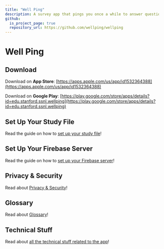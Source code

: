 ```yaml
---
title: "Well Ping"
description: A survey app that pings you once a while to answer questions!
github:
  is_project_page: true
  repository_url: https://github.com/wellping/wellping
---
```


# Well Ping

## Download

Download on **App Store**: [https://apps.apple.com/us/app/id1532364388](https://apps.apple.com/us/app/id1532364388)

Download on **Google Play**: [https://play.google.com/store/apps/details?id=edu.stanford.ssnl.wellping](https://play.google.com/store/apps/details?id=edu.stanford.ssnl.wellping)

## Set Up Your Study File

Read the guide on how to [set up your study file](./study-file-setup.md)!

## Set Up Your Firebase Server

Read the guide on how to [set up your Firebase server](./firebase-setup.md)!

## Privacy & Security

Read about [Privacy & Security](./privacy-and-security.md)!

## Glossary

Read about [Glossary](./glossary.md)!

## Technical Stuff

Read about [all the technical stuff related to the app](./wellping/)!
